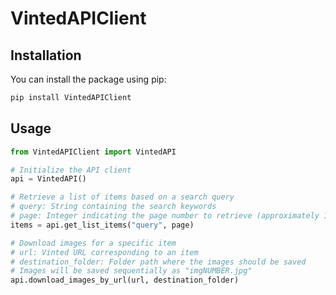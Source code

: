 
# VintedAPIClient

## Installation

You can install the package using pip:

```bash
pip install VintedAPIClient
```

## Usage


```python
from VintedAPIClient import VintedAPI

# Initialize the API client
api = VintedAPI()

# Retrieve a list of items based on a search query
# query: String containing the search keywords
# page: Integer indicating the page number to retrieve (approximately 100 items per page)
items = api.get_list_items("query", page)

# Download images for a specific item
# url: Vinted URL corresponding to an item
# destination_folder: Folder path where the images should be saved
# Images will be saved sequentially as "imgNUMBER.jpg"
api.download_images_by_url(url, destination_folder)

```

